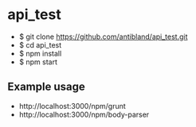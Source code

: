 # api_test

* $ git clone https://github.com/antibland/api_test.git
* $ cd api_test
* $ npm install
* $ npm start

## Example usage

* http://localhost:3000/npm/grunt
* http://localhost:3000/npm/body-parser
